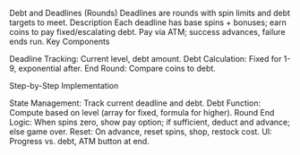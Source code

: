 Debt and Deadlines (Rounds)
Deadlines are rounds with spin limits and debt targets to meet.
Description
Each deadline has base spins + bonuses; earn coins to pay fixed/escalating debt. Pay via ATM; success advances, failure ends run.
Key Components

Deadline Tracking: Current level, debt amount.
Debt Calculation: Fixed for 1-9, exponential after.
End Round: Compare coins to debt.

Step-by-Step Implementation

State Management: Track current deadline and debt.
Debt Function: Compute based on level (array for fixed, formula for higher).
Round End Logic: When spins zero, show pay option; if sufficient, deduct and advance; else game over.
Reset: On advance, reset spins, shop, restock cost.
UI: Progress vs. debt, ATM button at end.